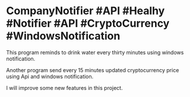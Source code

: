# CompanyNotifier #API #Healhy #Notifier #API #CryptoCurrency #WindowsNotification
This program reminds to drink water every thirty minutes using windows notification. 

Another program send every 15 minutes updated cryptocurrency price using Api and windows notification.

I will improve some new features in this project.
